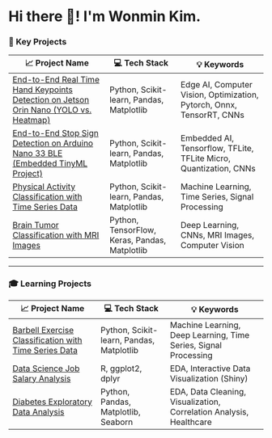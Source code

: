 # Hi there 👋! I'm Wonmin Kim.

### 🚀 Key Projects

|📈 Project Name |💻 Tech Stack |💡 Keywords |
|--------------|------------|-------|
| [End-to-End Real Time Hand Keypoints Detection on Jetson Orin Nano (YOLO vs. Heatmap)](https://github.com/1minute99/hand_keypoints_detection) | Python, Scikit-learn, Pandas, Matplotlib | Edge AI, Computer Vision, Optimization, Pytorch, Onnx, TensorRT, CNNs |
| [End-to-End Stop Sign Detection on Arduino Nano 33 BLE (Embedded TinyML Project)](https://github.com/1minute99/StopSignDetection) | Python, Scikit-learn, Pandas, Matplotlib | Embedded AI, Tensorflow, TFLite, TFLite Micro, Quantization, CNNs|
| [Physical Activity Classification with Time Series Data](https://github.com/1minute99/physical-activity-predictor) | Python, Scikit-learn, Pandas, Matplotlib | Machine Learning, Time Series, Signal Processing |
| [Brain Tumor Classification with MRI Images](https://github.com/1minute99/Brain-Tumor-Classification/tree/main) | Python, TensorFlow, Keras, Pandas, Matplotlib | Deep Learning, CNNs, MRI Images, Computer Vision |

---

### 🎓 Learning Projects

|📈 Project Name |💻 Tech Stack |💡 Keywords |
|--------------|------------|-------|
| [Barbell Exercise Classification with Time Series Data](https://github.com/1minute99/Barbell-Exercise-Classifier) | Python, Scikit-learn, Pandas, Matplotlib | Machine Learning, Deep Learning, Time Series, Signal Processing |
| [Data Science Job Salary Analysis](https://github.com/1minute99/DataScience-Job-Salary-Analysis) | R, ggplot2, dplyr | EDA, Interactive Data Visualization (Shiny) |
| [Diabetes Exploratory Data Analysis](https://github.com/1minute99/Diabetes-EDA?tab=readme-ov-file#diabetes-exploratory-data-analysis) | Python, Pandas, Matplotlib, Seaborn | EDA, Data Cleaning, Visualization, Correlation Analysis, Healthcare |
